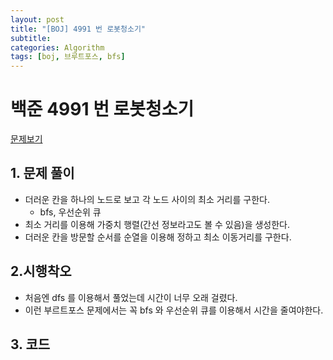 ```yaml
---
layout: post
title: "[BOJ] 4991 번 로봇청소기"
subtitle: 
categories: Algorithm
tags: [boj, 브루트포스, bfs]
---
```


# 백준 4991 번 로봇청소기

[문제보기](https://www.acmicpc.net/problem/4991)

## 1. 문제 풀이

- 더러운 칸을 하나의 노드로 보고 각 노드 사이의 최소 거리를 구한다.
    - bfs, 우선순위 큐
- 최소 거리를 이용해 가중치 행렬(간선 정보라고도 볼 수 있음)을 생성한다.
- 더러운 칸을 방문할 순서를 순열을 이용해 정하고 최소 이동거리를 구한다.

## 2.시행착오

- 처음엔 dfs 를 이용해서 풀었는데 시간이 너무 오래 걸렸다.
- 이런 부르트포스 문제에서는 꼭 bfs 와 우선순위 큐를 이용해서 시간을 줄여야한다.


## 3. 코드

<script src="https://gist.github.com/yeonui-0626/ed9fc02e4b8521e0471073ad471cf15e.js"></script>
